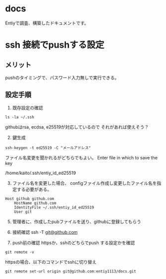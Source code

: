 # docs
Entiyで調査、構築したドキュメントです。


# ssh 接続でpushする設定
## メリット
pushのタイミングで、パスワード入力無しで実行できる。

## 設定手順
1. 既存設定の確認
```
ls -la ~/.ssh
```
githubはrsa, ecdsa, e25519が対応しているので
それがあれば使えそう？

2. 鍵生成
```
ssh-keygen -t ed25519 -C "メールアドレス"
```

ファイル名変更を聞かれるがどちらでもよい。
Enter file in which to save the key

/home/kaito/.ssh/entiy_id_ed25519

3. ファイル名を変更した場合、
    configファイル作成し変更したファイル名を指定する必要がある。
```
Host github github.com
    HostName github.com
    IdentityFile ~/.ssh/entiy_id_ed25519
    User git
```

5. 管理者に、作成したpubファイルを送り、githubに登録してもらう

4. 接続確認
ssh -T git@github.com

5. push前の確認
httpsか、sshのどちらでpush する設定かを確認
```
git remote -v
```

httpsの場合、以下のコマンドでsshに切り替え
```
git remote set-url origin git@github.com:entiy1113/docs.git
```